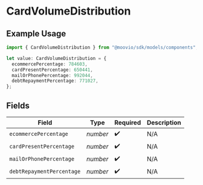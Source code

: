 # CardVolumeDistribution

## Example Usage

```typescript
import { CardVolumeDistribution } from "@moovio/sdk/models/components";

let value: CardVolumeDistribution = {
  ecommercePercentage: 784603,
  cardPresentPercentage: 650441,
  mailOrPhonePercentage: 992044,
  debtRepaymentPercentage: 771027,
};
```

## Fields

| Field                     | Type                      | Required                  | Description               |
| ------------------------- | ------------------------- | ------------------------- | ------------------------- |
| `ecommercePercentage`     | *number*                  | :heavy_check_mark:        | N/A                       |
| `cardPresentPercentage`   | *number*                  | :heavy_check_mark:        | N/A                       |
| `mailOrPhonePercentage`   | *number*                  | :heavy_check_mark:        | N/A                       |
| `debtRepaymentPercentage` | *number*                  | :heavy_check_mark:        | N/A                       |